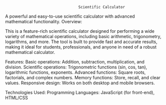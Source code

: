                                      Scientific Calculator
 A powerful and easy-to-use scientific calculator with advanced mathematical functionality.
 Overview:
 
This is a feature-rich scientific calculator designed for performing a wide variety of mathematical operations, including basic arithmetic, trigonometry, logarithms, and more. The tool is built to provide fast and accurate results, making it ideal for students, professionals, and anyone in need of a robust mathematical calculator.

Features:
Basic operations: Addition, subtraction, multiplication, and division.
Scientific operations: Trigonometric functions (sin, cos, tan), logarithmic functions, exponents.
Advanced functions: Square roots, factorials, and complex numbers.
Memory functions: Store, recall, and clear values.
Responsive design: Works on both desktop and mobile browsers.

Technologies Used:
Programming Languages: JavaScript (for front-end), HTML/CSS

